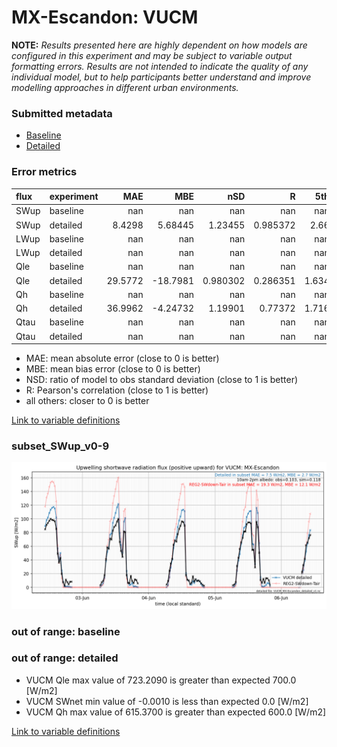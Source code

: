 # MX-Escandon: VUCM

**NOTE:** *Results presented here are highly dependent on how models are configured in this experiment and may be subject to variable output formatting errors. Results are not intended to indicate the quality of any individual model, but to help participants better understand and improve modelling approaches in different urban environments.*

### Submitted metadata

- [Baseline](VUCM_MX-Escandon_baseline_attrs.md)
- [Detailed](VUCM_MX-Escandon_detailed_attrs.md)

### Error metrics

| flux   | experiment   |      MAE |       MBE |        nSD |          R |     5th |    95th |     RMSE |      cRMSE |      AMBE |      1-nSD |         1-R |   nSkewness |   nKurtosis |    Overlap |
|:-------|:-------------|---------:|----------:|-----------:|-----------:|--------:|--------:|---------:|-----------:|----------:|-----------:|------------:|------------:|------------:|-----------:|
| SWup   | baseline     | nan      | nan       | nan        | nan        | nan     | nan     | nan      | nan        | nan       | nan        | nan         |  nan        | nan         | nan        |
| SWup   | detailed     |   8.4298 |   5.68445 |   1.23455  |   0.985372 |   2.66  |  18.048 |  10.7726 |   0.301883 |   5.68445 |   0.234554 |   0.0146279 |    0.185921 |   0.0466029 |   0.206887 |
| LWup   | baseline     | nan      | nan       | nan        | nan        | nan     | nan     | nan      | nan        | nan       | nan        | nan         |  nan        | nan         | nan        |
| LWup   | detailed     | nan      | nan       | nan        | nan        | nan     | nan     | nan      | nan        | nan       | nan        | nan         |  nan        | nan         | nan        |
| Qle    | baseline     | nan      | nan       | nan        | nan        | nan     | nan     | nan      | nan        | nan       | nan        | nan         |  nan        | nan         | nan        |
| Qle    | detailed     |  29.5772 | -18.7981  |   0.980302 |   0.286351 |   1.634 |  57.288 |  47.0129 |   1.18303  |  18.7981  |   0.0197   |   0.713649  |    2.16757  |   5.2019    |   0.536922 |
| Qh     | baseline     | nan      | nan       | nan        | nan        | nan     | nan     | nan      | nan        | nan       | nan        | nan         |  nan        | nan         | nan        |
| Qh     | detailed     |  36.9962 |  -4.24732 |   1.19901  |   0.77372  |   1.716 |  39.729 |  59.4713 |   0.763041 |   4.24732 |   0.19901  |   0.22628   |    0.323157 |   1.45691   |   0.297502 |
| Qtau   | baseline     | nan      | nan       | nan        | nan        | nan     | nan     | nan      | nan        | nan       | nan        | nan         |  nan        | nan         | nan        |
| Qtau   | detailed     | nan      | nan       | nan        | nan        | nan     | nan     | nan      | nan        | nan       | nan        | nan         |  nan        | nan         | nan        |

 - MAE: mean absolute error (close to 0 is better)
 - MBE: mean bias error (close to 0 is better)
 - NSD: ratio of model to obs standard deviation (close to 1 is better)
 - R: Pearson's correlation (close to 1 is better)
 - all others: closer to 0 is better

[Link to variable definitions](../modelattrs/variable_definitions.md)

### <a name="subset_swup_v0-9"></a>subset_SWup_v0-9
[![VUCM_MX-Escandon_subset_SWup_v0-9.png](VUCM_MX-Escandon_subset_SWup_v0-9.png)](VUCM_MX-Escandon_subset_SWup_v0-9.png)

### out of range: baseline


### out of range: detailed

 - VUCM Qle max value of 723.2090 is greater than expected 700.0 [W/m2]
 - VUCM SWnet min value of -0.0010 is less than expected 0.0 [W/m2]
 - VUCM Qh max value of 615.3700 is greater than expected 600.0 [W/m2]


[Link to variable definitions](../modelattrs/variable_definitions.md)

